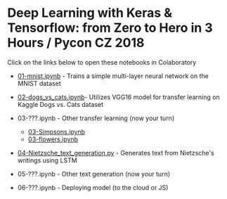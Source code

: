 # Deep Learning with Keras & Tensorflow: from Zero to Hero in 3 Hours / Pycon CZ 2018

Click on the links below to open these notebooks in Colaboratory

* [01-mnist.ipynb](https://colab.research.google.com/github/karlafej/keras_pyconCZ/blob/master/01-mnist.ipynb) - Trains a simple multi-layer neural network on the MNIST dataset

* [02-dogs_vs_cats.ipynb](https://colab.research.google.com/github/karlafej/keras_pyconCZ/blob/master/02-dogs_vs_cats.ipynb)- Utilizes VGG16 model for transfer learning on Kaggle Dogs vs. Cats dataset

* 03-???.ipynb - Other transfer learning (now your turn)
    * [03-Simpsons.ipynb](https://colab.research.google.com/github/karlafej/keras_pyconCZ/blob/master/03-Simpsons.ipynb)
    * [03-flowers.ipynb](https://colab.research.google.com/github/karlafej/keras_pyconCZ/blob/master/03-flowers.ipynb)

* [04-Nietzsche_text_generation.py](https://colab.research.google.com/github/karlafej/keras_pyconCZ/blob/master/04-Nietzsche_text_generation.ipynb) - Generates text from Nietzsche's writings using LSTM

* 05-???.ipynb - Other text generation (now your turn)

* 06-???.ipynb - Deploying model (to the cloud or JS)
